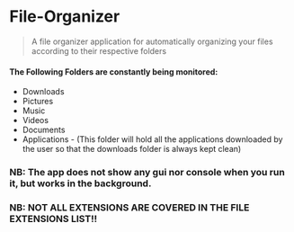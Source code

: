 # File-Organizer

> A file organizer application for automatically organizing your files according to their respective folders

#### The Following Folders are constantly being monitored:

- Downloads
- Pictures
- Music
- Videos
- Documents
- Applications - (This folder will hold all the applications downloaded by the user so that the downloads folder is always kept clean)

### NB: The app does not show any gui nor console when you run it, but works in the background.
### NB: NOT ALL EXTENSIONS ARE COVERED IN THE FILE EXTENSIONS LIST!!
